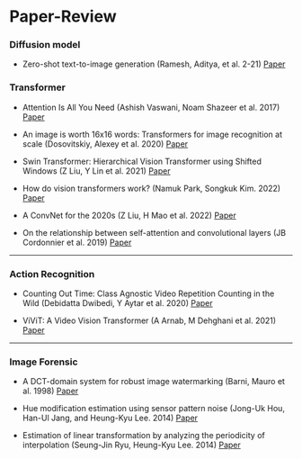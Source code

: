 # Paper-Review

### Diffusion model

- Zero-shot text-to-image generation (Ramesh, Aditya, et al. 2-21) <a href="http://proceedings.mlr.press/v139/ramesh21a/ramesh21a.pdf">Paper</a>

### Transformer

- Attention Is All You Need (Ashish Vaswani, Noam Shazeer et al. 2017) <a href="https://proceedings.neurips.cc/paper/2017/file/3f5ee243547dee91fbd053c1c4a845aa-Paper.pdf">Paper</a>

- An image is worth 16x16 words: Transformers for image recognition at scale (Dosovitskiy, Alexey et al. 2020) <a href="https://arxiv.org/abs/2010.11929">Paper</a>

- Swin Transformer: Hierarchical Vision Transformer using Shifted Windows (Z Liu, Y Lin et al. 2021) <a href="https://openaccess.thecvf.com/content/ICCV2021/papers/Liu_Swin_Transformer_Hierarchical_Vision_Transformer_Using_Shifted_Windows_ICCV_2021_paper.pdf">Paper</a>

- How do vision transformers work? (Namuk Park, Songkuk Kim. 2022) <a href="https://arxiv.org/pdf/2202.06709.pdf">Paper</a>

- A ConvNet for the 2020s (Z Liu, H Mao et al. 2022) <a href="https://arxiv.org/pdf/2201.03545v2.pdf">Paper</a>

- On the relationship between self-attention and convolutional layers (JB Cordonnier et al. 2019) <a href="https://arxiv.org/pdf/1911.03584.pdf#page=12&zoom=100,110,188">Paper</a>
<hr>

### Action Recognition
- Counting Out Time: Class Agnostic Video Repetition Counting in the Wild (Debidatta Dwibedi, Y Aytar et al. 2020) <a href="https://openaccess.thecvf.com/content_CVPR_2020/papers/Dwibedi_Counting_Out_Time_Class_Agnostic_Video_Repetition_Counting_in_the_CVPR_2020_paper.pdf">Paper</a>

- ViViT: A Video Vision Transformer (A Arnab, M Dehghani et al. 2021) <a href="https://openaccess.thecvf.com/content/ICCV2021/papers/Arnab_ViViT_A_Video_Vision_Transformer_ICCV_2021_paper.pdf">Paper</a>
<hr>

### Image Forensic

- A DCT-domain system for robust image watermarking (Barni, Mauro et al. 1998) <a href="https://www.sciencedirect.com/science/article/pii/S0165168498000152">Paper</a>

- Hue modification estimation using sensor pattern noise (Jong-Uk Hou, Han-Ul Jang, and Heung-Kyu Lee. 2014) <a href="https://ieeexplore.ieee.org/stamp/stamp.jsp?arnumber=7026070">Paper</a>

- Estimation of linear transformation by analyzing the periodicity of interpolation (Seung-Jin Ryu, Heung-Kyu Lee. 2014) <a href="https://www.sciencedirect.com/science/article/pii/S016786551300370X">Paper</a>

